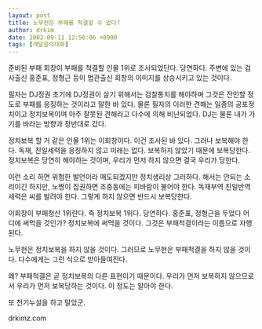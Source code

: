 ```yaml
---
layout: post
title: 노무현은 부패를 척결할 수 없다?
author: drkim
date: 2002-09-11 12:56:06 +0900
tags: [깨달음의대화]
---
```

준비된 부패 회창이 부패를 척결할 인물 1위로 조사되었단다. 당연하다. 주변에 있는 검사출신 홍준표, 정형근 등이 법관출신 회창의 이미지를 상승시키고 있는 것이다.
  

  
필자는 DJ정권 초기에 DJ정권이 살기 위해서는 검찰통치를 해야하며 그것은 잔인할 정도로 부패를 응징하는 것이라고 말한 바 있다. 물론 필자의 이러한 견해는 일종의 공포정치이고 정치보복이며 아주 잘못된 견해라고 다수에 의해 비난되었다. DJ는 물론 내가 가기를 바라는 방향과 정반대로 갔다.
  

  
정치보복 할 거 같은 인물 1위는 이회창이다. 이건 조사된 바 있다. 그러나 보복해야 한다. 독재, 친일세력을 응징하지 않고 미래는 없다. 보복하지 않았기 때문에 보복당한다. 정치보복은 당연히 해야하는 것이며, 우리가 먼저 하지 않으면 결국 우리가 당한다.
  

  
이런 소리 하면 위험한 발언이라 매도되겠지만 정치생리상 그러하다. 해서는 안되는 소리이긴 하지만, 노짱이 집권하면 조중동에는 피바람이 불어야 한다. 독재부역 친일반역세력은 씨를 발려야 한다. 그렇게 하지 않으면 반드시 보복당한다.
  

  
이회창이 부패청산 1위란다. 즉 정치보복 1위다. 당연하다. 홍준표, 정형근을 두었다 어디에 써먹을 것인가? 정치보복에 써먹을 것이다. 그것은 부패척결이라는 이름으로 자행된다.
  

  
노무현은 정치보복을 하지 않을 것이다. 그러므로 노무현은 부패척결을 하지 않을 것이다. 다수에게는 그런 식으로 받아들여진다.
  

  
왜? 부패척결은 곧 정치보복의 다른 표현이기 때문이다. 우리가 먼저 보복하지 않으므로서 우리가 먼저 보복당하는 것이다. 이 정도는 알아야 한다.
  

  
또 천기누설을 하고 말았군.
  

  
drkimz.com